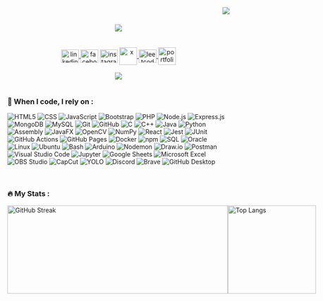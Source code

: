 <img align="right" src="https://komarev.com/ghpvc/?username=yazansedih&color=fb4362"/>

<h1 align="center">
    <img src="https://readme-typing-svg.herokuapp.com/?font=Righteous&size=35&center=true&vCenter=true&width=500&height=70&duration=4000&lines=Hi+There!+👋;+I'm+Yazan+Al-Sedih!;" />    
</h1>
<br>

<div align="center">     
    <a href="https://www.linkedin.com/in/yazan-al-sedih-4855162b0/" target="blank">
        <img align="center" src="https://raw.githubusercontent.com/rahuldkjain/github-profile-readme-generator/master/src/images/icons/Social/linked-in-alt.svg" alt="linkedin" height="30" width="40" /
    </a>
    <a href="https://www.facebook.com/share/ZVVjoCVUcs5hfTsM/?mibextid=AEUHqQ" target="blank">
        <img align="center" src="https://raw.githubusercontent.com/rahuldkjain/github-profile-readme-generator/master/src/images/icons/Social/facebook.svg" alt="facebook" height="30" width="40" /></a>
    <a href="https://www.instagram.com/yazansedih?igsh=djN3bWtpcWt4Mm44&utm_source=qr" target="blank">
        <img align="center" src="https://raw.githubusercontent.com/rahuldkjain/github-profile-readme-generator/master/src/images/icons/Social/instagram.svg" alt="instagram" height="30" width="40" /></a>
    <a href="https://x.com/yazansedeh" target="_blank">
        <img align="center" src="https://github.com/yazansedih/yazansedih/assets/137224224/6d1eca7b-fe9d-42de-8021-0891a59fad01" alt="x" height="40" width="40" />
    </a>
    <a href="https://leetcode.com/u/s12010059/" target="blank">
        <img align="center" src="https://raw.githubusercontent.com/rahuldkjain/github-profile-readme-generator/master/src/images/icons/Social/leet-code.svg" alt="leetcode" height="30" width="40" />
    </a>
    <a href="https://yazansedih.github.io/portfolio/" target="blank">
        <img align="center" src="https://github.com/yazansedih/yazansedih/assets/137224224/325e1c99-cd43-45f3-9221-852ce61be771" alt="portfolio" height="40" width="40" />
    </a>
</div>    

<br>

<div align="center"> 
  <a href="mailto:yazansedih@gmail.com">
    <img src="https://img.shields.io/badge/Gmail-333333?style=for-the-badge&logo=gmail&logoColor=red" />
  </a>
    <br><br>
</div>

<h3>🌹 When I code, I rely on :</h3>
<p>
  <!-- Web Development -->
  <img alt="HTML5" src="https://img.shields.io/badge/-HTML5-E34F26?style=flat-square&logo=html5&logoColor=white" />
  <img alt="CSS" src="https://img.shields.io/badge/-CSS-1572B6?style=flat-square&logo=css3&logoColor=white" />
  <img alt="JavaScript" src="https://img.shields.io/badge/-JavaScript-F7DF1E?style=flat-square&logo=javascript&logoColor=black" />
  <img alt="Bootstrap" src="https://img.shields.io/badge/-Bootstrap-7952B3?style=flat-square&logo=bootstrap&logoColor=white" />
  <img alt="PHP" src="https://img.shields.io/badge/-PHP-777BB4?style=flat-square&logo=php&logoColor=white" />

  <!-- Backend Development -->
  <img alt="Node.js" src="https://img.shields.io/badge/-Node.js-339933?style=flat-square&logo=node.js&logoColor=white" />
  <img alt="Express.js" src="https://img.shields.io/badge/-Express.js-000000?style=flat-square&logo=express&logoColor=white" />  
  <img alt="MongoDB" src="https://img.shields.io/badge/-MongoDB-47A248?style=flat-square&logo=mongodb&logoColor=white" />
  <img alt="MySQL" src="https://img.shields.io/badge/-MySQL-4479A1?style=flat-square&logo=mysql&logoColor=white" />

  <!-- Version Control and Collaboration -->
  <img alt="Git" src="https://img.shields.io/badge/-Git-F05032?style=flat-square&logo=git&logoColor=white" />
  <img alt="GitHub" src="https://img.shields.io/badge/-GitHub-181717?style=flat-square&logo=github&logoColor=white" />

  <!-- Programming Languages -->
  <img alt="C" src="https://img.shields.io/badge/-C-A8B9CC?style=flat-square&logo=c&logoColor=white" />
  <img alt="C++" src="https://img.shields.io/badge/-C++-00599C?style=flat-square&logo=cplusplus&logoColor=white" />
  <img alt="Java" src="https://img.shields.io/badge/-Java-007396?style=flat-square&logo=java&logoColor=white" />
  <img alt="Python" src="https://img.shields.io/badge/-Python-3776AB?style=flat-square&logo=python&logoColor=white" />
  <img alt="Assembly" src="https://img.shields.io/badge/-Assembly-000000?style=flat-square&logo=assembly&logoColor=white" />

  <!-- Frameworks and Libraries -->
  <img alt="JavaFX" src="https://img.shields.io/badge/-JavaFX-007396?style=flat-square&logo=java&logoColor=white" />
  <img alt="OpenCV" src="https://img.shields.io/badge/-OpenCV-5C3EE8?style=flat-square&logo=opencv&logoColor=white" />
  <img alt="NumPy" src="https://img.shields.io/badge/-NumPy-013243?style=flat-square&logo=numpy&logoColor=white" />
  <img alt="React" src="https://img.shields.io/badge/-React-61DAFB?style=flat-square&logo=react&logoColor=white" />

  <!-- Testing -->
  <img alt="Jest" src="https://img.shields.io/badge/-Jest-C21325?style=flat-square&logo=jest&logoColor=white" />
  <img alt="JUnit" src="https://img.shields.io/badge/-JUnit-25A162?style=flat-square&logo=junit&logoColor=white" />

  <!-- DevOps and Deployment -->
  <img alt="GitHub Actions" src="https://img.shields.io/badge/-GitHub%20Actions-2088FF?style=flat-square&logo=github-actions&logoColor=white" />
  <img alt="GitHub Pages" src="https://img.shields.io/badge/-GitHub%20Pages-181717?style=flat-square&logo=github&logoColor=white" />
  <img alt="Docker" src="https://img.shields.io/badge/-Docker-2496ED?style=flat-square&logo=docker&logoColor=white" />
  <img alt="npm" src="https://img.shields.io/badge/-npm-CB3837?style=flat-square&logo=npm&logoColor=white" />

  <!-- Database Management -->
  <img alt="SQL" src="https://img.shields.io/badge/-SQL-4479A1?style=flat-square&logo=sql&logoColor=white" />
  <img alt="Oracle" src="https://img.shields.io/badge/-Oracle-F80000?style=flat-square&logo=oracle&logoColor=white" />

  <!-- Operating Systems -->
  <img alt="Linux" src="https://img.shields.io/badge/-Linux-FCC624?style=flat-square&logo=linux&logoColor=black" />
  <img alt="Ubuntu" src="https://img.shields.io/badge/-Ubuntu-E95420?style=flat-square&logo=ubuntu&logoColor=white" />

  <!-- Command Line and Scripting -->
  <img alt="Bash" src="https://img.shields.io/badge/-Bash-4EAA25?style=flat-square&logo=gnu-bash&logoColor=white" />

  <!-- Tools and Utilities -->
  <img alt="Arduino" src="https://img.shields.io/badge/-Arduino-00979D?style=flat-square&logo=arduino&logoColor=white" />
  <img alt="Nodemon" src="https://img.shields.io/badge/-Nodemon-76D04B?style=flat-square&logo=nodemon&logoColor=white" />
  <img alt="Draw.io" src="https://img.shields.io/badge/-Draw.io-F6C144?style=flat-square&logo=draw.io&logoColor=white" />
  <img alt="Postman" src="https://img.shields.io/badge/-Postman-FF6C37?style=flat-square&logo=postman&logoColor=white" />

  <!-- Integrated Development Environments -->
  <img alt="Visual Studio Code" src="https://img.shields.io/badge/-Visual%20Studio%20Code-007ACC?style=flat-square&logo=visual-studio-code&logoColor=white" />
  <img alt="Jupyter" src="https://img.shields.io/badge/-Jupyter-F37626?style=flat-square&logo=jupyter&logoColor=white" />

  <!-- Productivity Tools -->
  <img alt="Google Sheets" src="https://img.shields.io/badge/-Google%20Sheets-34A853?style=flat-square&logo=google-sheets&logoColor=white" />
  <img alt="Microsoft Excel" src="https://img.shields.io/badge/-Microsoft%20Excel-217346?style=flat-square&logo=microsoft-excel&logoColor=white" />

  <!-- Multimedia -->
  <img alt="OBS Studio" src="https://img.shields.io/badge/-OBS%20Studio-302E31?style=flat-square&logo=obs-studio&logoColor=white" />
  <img alt="CapCut" src="https://img.shields.io/badge/-CapCut-FF0000?style=flat-square&logo=capcut&logoColor=white" />

  <!-- Miscellaneous -->
  <img alt="YOLO" src="https://img.shields.io/badge/-YOLO-FFA500?style=flat-square&logo=yolo&logoColor=white" />
  <img alt="Discord" src="https://img.shields.io/badge/-Discord-5865F2?style=flat-square&logo=discord&logoColor=white" />
  <img alt="Brave" src="https://img.shields.io/badge/-Brave-FB542B?style=flat-square&logo=brave&logoColor=white" />
  <img alt="GitHub Desktop" src="https://img.shields.io/badge/-GitHub%20Desktop-181717?style=flat-square&logo=github&logoColor=white" />
</p>



<br>

### 🔥 My Stats :

<div style="display:flex; justify-content: space-between;">
    <a href="https://github.com/yazansedih" style="display: inline-block;">
      <img src="https://github-readme-streak-stats.herokuapp.com?user=yazansedih&theme=dark&ring=fb4362&file=fb4362&currStreakNum=fb4362&currStreakLabel=fb4362&hide_border=true" alt="GitHub Streak" style="width: 500px; height: 200px;">  
    </a>
    
   <a href="https://github.com/yazansedih" style="display: inline-block;">
     <img src="https://github-readme-stats.vercel.app/api/top-langs/?username=yazansedih&layout=compact&theme=dark&langs_count=10&title_color=fb4362&text_color=ffffff&icon_color=fb4362&card_width=200&hide_border=true" alt="Top Langs" style="height: 200px;">
   </a>
</div>




